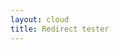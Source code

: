 ```yaml
---
layout: cloud
title: Redirect tester
---
```


<script type="text/javascript" src="../js/yaml.js"></script>
<script language="javascript">
$( document ).ready(function() {
  YAML.fromURL("../redirects.yaml",function(data){
    var errors = YAML.getErrors();
    if (errors.length == 0) {
      console.log("Done! Took " + YAML.getProcessingTime() + " miliseconds. data.redirects.length=" + data.redirects.length );
      console.log(data);
      for(i=0;i<data.redirects.length;i++)
      {
        if(data.redirects[i].from && data.redirects[i].to) {
          console.log("data.redirects[i].from=" + data.redirects[i].from + ", data.redirects[i].to=" + data.redirects[i].to);
        } else {
          console.log(data.redirects[i].toString())
        }
        //document.write(redirect.from + "=" redirect.to)
      }
    } else {
      console.log(document.getElementById("out").innerHTML = errors.join("<br>"));
    }
  });
});
</script>
